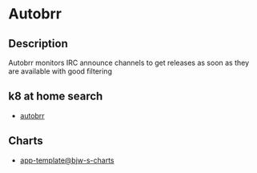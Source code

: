 # Autobrr

## Description

Autobrr monitors IRC announce channels to get releases as soon as they are available with good filtering

## k8 at home search

- [autobrr](https://nanne.dev/k8s-at-home-search/#/autobrr)

## Charts

- [app-template@bjw-s-charts](https://bjw-s.github.io/helm-charts/)
